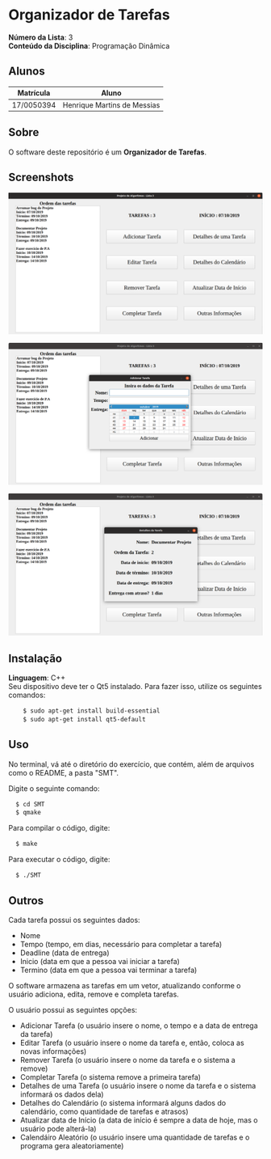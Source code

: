 # Organizador de Tarefas

**Número da Lista**: 3<br>
**Conteúdo da Disciplina**: Programação Dinâmica<br>

## Alunos
|Matrícula | Aluno |
| -- | -- |
| 17/0050394  |  Henrique Martins de Messias |

## Sobre 
O software deste repositório é um <b>Organizador de Tarefas</b>.

## Screenshots
![tela inicial](img/inicial.png)

![adicionar tarefa](img/adicionar.png)

![detalhes da tarefa](img/detalhes.png)

## Instalação 
**Linguagem**: C++<br>
Seu dispositivo deve ter o Qt5 instalado. Para fazer isso, utilize os seguintes comandos:

```bash
    $ sudo apt-get install build-essential
    $ sudo apt-get install qt5-default
```

## Uso

No terminal, vá até o diretório do exercício, que contém, além de arquivos como o README, a pasta "SMT".

Digite o seguinte comando:

  ```bash
    $ cd SMT
    $ qmake
  ```

Para compilar o código, digite:

  ```bash
    $ make
  ```

Para executar o código, digite:

  ```bash
    $ ./SMT
  ```

## Outros

Cada tarefa possui os seguintes dados:
 - Nome
 - Tempo (tempo, em dias, necessário para completar a tarefa)
 - Deadline (data de entrega)
 - Inicio (data em que a pessoa vai iniciar a tarefa)
 - Termino (data em que a pessoa vai terminar a tarefa)

O software armazena as tarefas em um vetor, atualizando conforme o usuário adiciona, edita, remove e completa tarefas.

 O usuário possui as seguintes opções:
  - Adicionar Tarefa (o usuário insere o nome, o tempo e a data de entrega da tarefa)
  - Editar Tarefa (o usuário insere o nome da tarefa e, então, coloca as novas informações)
  - Remover Tarefa (o usuário insere o nome da tarefa e o sistema a remove)
  - Completar Tarefa (o sistema remove a primeira tarefa)
  - Detalhes de uma Tarefa (o usuário insere o nome da tarefa e o sistema informará os dados dela)
  - Detalhes do Calendário (o sistema informará alguns dados do calendário, como quantidade de tarefas e atrasos)
  - Atualizar data de Início (a data de início é sempre a data de hoje, mas o usuário pode alterá-la)
  - Calendáiro Aleatório (o usuário insere uma quantidade de tarefas e o programa gera aleatoriamente)